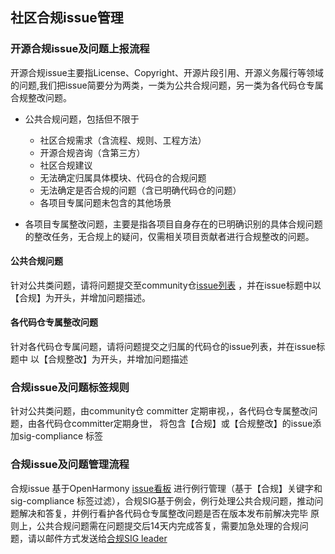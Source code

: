 ## 社区合规issue管理
### 开源合规issue及问题上报流程 ###
开源合规issue主要指License、Copyright、开源片段引用、开源义务履行等领域的问题,我们把issue简要分为两类，一类为公共合规问题，另一类为各代码仓专属合规整改问题。

- 公共合规问题，包括但不限于
  - 社区合规需求（含流程、规则、工程方法）
  - 开源合规咨询（含第三方）
  - 社区合规建议
  - 无法确定归属具体模块、代码仓的合规问题
  - 无法确定是否合规的问题（含已明确代码仓的问题）
  - 各项目专属问题未包含的其他场景

- 各项目专属整改问题，主要是指各项目自身存在的已明确识别的具体合规问题的整改任务，无合规上的疑问，仅需相关项目贡献者进行合规整改的问题。
#### 公共合规问题 ####
针对公共类问题，请将问题提交至community仓[issue列表](https://gitee.com/openharmony/community/issues)
，并在issue标题中以【合规】为开头，并增加问题描述。
#### 各代码仓专属整改问题 ####
针对各代码仓专属问题，请将问题提交之归属的代码仓的issue列表，并在issue标题中
以【合规整改】为开头，并增加问题描述

### 合规issue及问题标签规则 ###
针对公共类问题，由community仓 committer 定期审视，，各代码仓专属整改问题，由各代码仓committer定期身世，
将包含【合规】或【合规整改】的issue添加sig-compliance 标签

### 合规issue及问题管理流程 ###
合规issue 基于OpenHarmony [issue看板](http://ci.openharmony.cn/quality/issueDashboard)
进行例行管理（基于【合规】关键字和sig-compliance 标签过滤），合规SIG基于例会，例行处理公共合规问题，推动问题解决和答复，并例行看护各代码仓专属整改问题是否在版本发布前解决完毕
原则上，公共合规问题需在问题提交后14天内完成答复，需要加急处理的合规问题，请以邮件方式发送给[合规SIG leader](https://gitee.com/openharmony/community/blob/8e25fc45b1fa2f51fbfc627f243be415fa31385e/sig/sig-compliance/sig_compliance_cn.md#leader)
